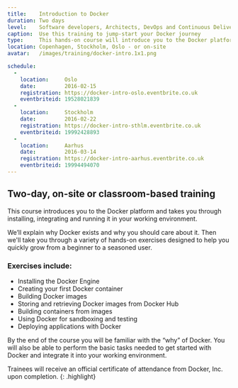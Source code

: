 ```yaml
---
title:    Introduction to Docker
duration: Two days
level:    Software developers, Architects, DevOps and Continuous Delivery practitioners
caption:  Use this training to jump-start your Docker journey
type:     This hands-on course will introduce you to the Docker platform and take you through installing, integrating and running it in your working environment.
location: Copenhagen, Stockholm, Oslo - or on-site
avatar:   /images/training/docker-intro.1x1.png

schedule:
  -
    location:     Oslo
    date:         2016-02-15
    registration: https://docker-intro-oslo.eventbrite.co.uk
    eventbriteid: 19528021839
  -
    location:     Stockholm
    date:         2016-02-22
    registration: https://docker-intro-sthlm.eventbrite.co.uk
    eventbriteid: 19992428893
  -
    location:     Aarhus
    date:         2016-03-14
    registration: https://docker-intro-aarhus.eventbrite.co.uk
    eventbriteid: 19994494070
---
```


## Two-day, on-site or classroom-based training

This course introduces you to the Docker platform and takes you through installing, integrating and running it in your working environment.

We’ll explain why Docker exists and why you should care about it.
Then we'll take you through a variety of hands-on exercises designed to help you quickly grow from a beginner to a seasoned user.

### Exercises include:

* Installing the Docker Engine
* Creating your first Docker container
* Building Docker images
* Storing and retrieving Docker images from Docker Hub
* Building containers from images
* Using Docker for sandboxing and testing
* Deploying applications with Docker

By the end of the course you will be familiar with the “why” of Docker.
You will also be able to perform the basic tasks needed to get started with Docker and integrate it into your working environment.


Trainees will receive an official certificate of attendance from Docker, Inc. upon completion.
{: .highlight}
